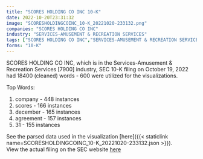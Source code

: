 ```yaml
---
title: "SCORES HOLDING CO INC 10-K"
date: 2022-10-20T23:31:32
image: "SCORESHOLDINGCOINC_10-K_20221020-233132.png"
companies: "SCORES HOLDING CO INC"
industry: "SERVICES-AMUSEMENT & RECREATION SERVICES"
tags: ["SCORES HOLDING CO INC","SERVICES-AMUSEMENT & RECREATION SERVICES","10-19-2022","10-K"]
forms: "10-K"
---
```

SCORES HOLDING CO INC, which is in the Services-Amusement & Recreation Services [7900] industry, SEC 10-K filing on October 19, 2022 had 18400 (cleaned) words - 600 were utilized for the visualizations.

Top Words:
1. company - 448 instances
2. scores - 166 instances
3. december - 165 instances
4. agreement - 157 instances
5. 31 - 155 instances


See the parsed data used in the visualization [here]({{< staticlink name=SCORESHOLDINGCOINC_10-K_20221020-233132.json >}}).  
View the actual filing on the SEC website [here](https://www.sec.gov/Archives/edgar/data/831489/0001104659-22-109919.txt)